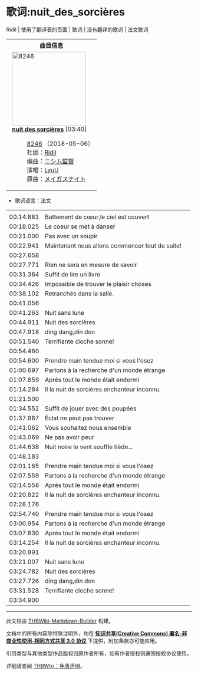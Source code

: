 # 歌词:nuit_des_sorcières

<!-- source html: G:\repos\THBWiki-Markdown-Builder\THBWikiMarkdown\Temp\main\1\1a\ns512%3Anuit_des_sorci%C3%A8res.html -->

Ridil | 使用了翻译表的页面 | 歌词 | 没有翻译的歌词 | 法文歌词


<table><tbody><tr><th colspan="2">曲目信息</th></tr><tr><td colspan="2" style="padding-left: 1em;"><div class="floatright"><a href="./文件-8246封面.jpg.md" class="image" title="8246"><img alt="8246" src="https://upload.thwiki.cc/thumb/8/87/8246%E5%B0%81%E9%9D%A2.jpg/200px-8246%E5%B0%81%E9%9D%A2.jpg" decoding="async" loading="lazy" width="200" height="200" srcset="https://upload.thwiki.cc/thumb/8/87/8246%E5%B0%81%E9%9D%A2.jpg/300px-8246%E5%B0%81%E9%9D%A2.jpg 1.5x, https://upload.thwiki.cc/thumb/8/87/8246%E5%B0%81%E9%9D%A2.jpg/400px-8246%E5%B0%81%E9%9D%A2.jpg 2x" data-file-width="500" data-file-height="500"></a></div><b><a href="/8246#1" title="8246">nuit des sorcières</a></b> &#91;03:40&#93;<dl><dd><a href="./8246.md" title="8246">8246</a> （2018-05-06）<br>社团：<a href="./Ridil.md" title="Ridil">Ridil</a><br>编曲：<a href="/index.php?title=%E3%83%8B%E3%82%B7%E3%83%A0%E7%9B%A3%E7%9D%A3&amp;action=edit&amp;redlink=1" class="new" title="ニシム監督（页面不存在）">ニシム監督</a><br>演唱：<a href="/index.php?title=LyuU&amp;action=edit&amp;redlink=1" class="new" title="LyuU（页面不存在）">LyuU</a><br>原曲：<a href="./Magus_Night.md" title="Magus Night" unred="">メイガスナイト</a><br></dd></dl></td></tr></tbody></table>

- 歌词语言：法文

  
  

  


<table><tbody><tr class="tt-lyrics-header" id="=-1" data-pos="&#91;&quot;=&quot;,1&#93;"><td class="tt-lyrics" lang="zh"><div class="poem"></div></td><td class="tt-mainh" lang="zh"><div class="poem"></div></td><td class="tt-tranh" lang="zh"><div class="poem"></div></td></tr><tr class="tt-main-fr" id="=-2" data-pos="&#91;&quot;=&quot;,2&#93;"><td class="tt-time" lang="zh"><div class="poem">00:14.881</div></td><td class="tt-fr" lang="fr"><div class="poem">Battement de cœur,le ciel est couvert</div></td><td class="tt-zh" lang="zh"><div class="poem"></div></td></tr><tr class="tt-main-fr" id="=-3" data-pos="&#91;&quot;=&quot;,3&#93;"><td class="tt-time" lang="zh"><div class="poem">00:18.025</div></td><td class="tt-fr" lang="fr"><div class="poem">Le coeur se met à danser</div></td><td class="tt-zh" lang="zh"><div class="poem"></div></td></tr><tr class="tt-main-fr" id="=-4" data-pos="&#91;&quot;=&quot;,4&#93;"><td class="tt-time" lang="zh"><div class="poem">00:21.000</div></td><td class="tt-fr" lang="fr"><div class="poem">Pas avec un soupir</div></td><td class="tt-zh" lang="zh"><div class="poem"></div></td></tr><tr class="tt-main-fr" id="=-5" data-pos="&#91;&quot;=&quot;,5&#93;"><td class="tt-time" lang="zh"><div class="poem">00:22.941</div></td><td class="tt-fr" lang="fr"><div class="poem">Maintenant nous allons commencer tout de suite!</div></td><td class="tt-zh" lang="zh"><div class="poem"></div></td></tr><tr class="tt-lyrics-sep" id="=-6" data-pos="&#91;&quot;=&quot;,6&#93;"><td class="tt-sep" lang="zh"><div class="poem">00:27.658<br></div></td><td class="tt-text" lang="zh"><div class="poem"></div></td><td class="tt-tran" lang="zh"><div class="poem"></div></td></tr><tr class="tt-main-fr" id="=-7" data-pos="&#91;&quot;=&quot;,7&#93;"><td class="tt-time" lang="zh"><div class="poem">00:27.771</div></td><td class="tt-fr" lang="fr"><div class="poem">Rien ne sera en mesure de savoir</div></td><td class="tt-zh" lang="zh"><div class="poem"></div></td></tr><tr class="tt-main-fr" id="=-8" data-pos="&#91;&quot;=&quot;,8&#93;"><td class="tt-time" lang="zh"><div class="poem">00:31.364</div></td><td class="tt-fr" lang="fr"><div class="poem">Suffit de lire un livre</div></td><td class="tt-zh" lang="zh"><div class="poem"></div></td></tr><tr class="tt-main-fr" id="=-9" data-pos="&#91;&quot;=&quot;,9&#93;"><td class="tt-time" lang="zh"><div class="poem">00:34.426</div></td><td class="tt-fr" lang="fr"><div class="poem">Impossible de trouver le plaisir choses</div></td><td class="tt-zh" lang="zh"><div class="poem"></div></td></tr><tr class="tt-main-fr" id="=-10" data-pos="&#91;&quot;=&quot;,10&#93;"><td class="tt-time" lang="zh"><div class="poem">00:38.102</div></td><td class="tt-fr" lang="fr"><div class="poem">Retranchés dans la salle.</div></td><td class="tt-zh" lang="zh"><div class="poem"></div></td></tr><tr class="tt-lyrics-sep" id="=-11" data-pos="&#91;&quot;=&quot;,11&#93;"><td class="tt-sep" lang="zh"><div class="poem">00:41.056<br></div></td><td class="tt-text" lang="zh"><div class="poem"></div></td><td class="tt-tran" lang="zh"><div class="poem"></div></td></tr><tr class="tt-main-fr" id="=-12" data-pos="&#91;&quot;=&quot;,12&#93;"><td class="tt-time" lang="zh"><div class="poem">00:41.263</div></td><td class="tt-fr" lang="fr"><div class="poem">Nuit sans lune</div></td><td class="tt-zh" lang="zh"><div class="poem"></div></td></tr><tr class="tt-main-fr" id="=-13" data-pos="&#91;&quot;=&quot;,13&#93;"><td class="tt-time" lang="zh"><div class="poem">00:44.911</div></td><td class="tt-fr" lang="fr"><div class="poem">Nuit des sorcières</div></td><td class="tt-zh" lang="zh"><div class="poem"></div></td></tr><tr class="tt-main-fr" id="=-14" data-pos="&#91;&quot;=&quot;,14&#93;"><td class="tt-time" lang="zh"><div class="poem">00:47.918</div></td><td class="tt-fr" lang="fr"><div class="poem">ding dang,din don</div></td><td class="tt-zh" lang="zh"><div class="poem"></div></td></tr><tr class="tt-main-fr" id="=-15" data-pos="&#91;&quot;=&quot;,15&#93;"><td class="tt-time" lang="zh"><div class="poem">00:51.540</div></td><td class="tt-fr" lang="fr"><div class="poem">Terrifiante cloche sonne!</div></td><td class="tt-zh" lang="zh"><div class="poem"></div></td></tr><tr class="tt-lyrics-sep" id="=-16" data-pos="&#91;&quot;=&quot;,16&#93;"><td class="tt-sep" lang="zh"><div class="poem">00:54.460<br></div></td><td class="tt-text" lang="zh"><div class="poem"></div></td><td class="tt-tran" lang="zh"><div class="poem"></div></td></tr><tr class="tt-main-fr" id="=-17" data-pos="&#91;&quot;=&quot;,17&#93;"><td class="tt-time" lang="zh"><div class="poem">00:54.600</div></td><td class="tt-fr" lang="fr"><div class="poem">Prendre main tendue moi si vous l'osez</div></td><td class="tt-zh" lang="zh"><div class="poem"></div></td></tr><tr class="tt-main-fr" id="=-18" data-pos="&#91;&quot;=&quot;,18&#93;"><td class="tt-time" lang="zh"><div class="poem">01:00.697</div></td><td class="tt-fr" lang="fr"><div class="poem">Partons à la recherche d'un monde étrange</div></td><td class="tt-zh" lang="zh"><div class="poem"></div></td></tr><tr class="tt-main-fr" id="=-19" data-pos="&#91;&quot;=&quot;,19&#93;"><td class="tt-time" lang="zh"><div class="poem">01:07.859</div></td><td class="tt-fr" lang="fr"><div class="poem">Après tout le monde était endormi</div></td><td class="tt-zh" lang="zh"><div class="poem"></div></td></tr><tr class="tt-main-fr" id="=-20" data-pos="&#91;&quot;=&quot;,20&#93;"><td class="tt-time" lang="zh"><div class="poem">01:14.284</div></td><td class="tt-fr" lang="fr"><div class="poem">Il la nuit de sorcières enchanteur inconnu.</div></td><td class="tt-zh" lang="zh"><div class="poem"></div></td></tr><tr class="tt-lyrics-sep" id="=-21" data-pos="&#91;&quot;=&quot;,21&#93;"><td class="tt-sep" lang="zh"><div class="poem">01:21.500<br></div></td><td class="tt-text" lang="zh"><div class="poem"></div></td><td class="tt-tran" lang="zh"><div class="poem"></div></td></tr><tr class="tt-main-fr" id="=-22" data-pos="&#91;&quot;=&quot;,22&#93;"><td class="tt-time" lang="zh"><div class="poem">01:34.552</div></td><td class="tt-fr" lang="fr"><div class="poem">Suffit de jouer avec des poupées</div></td><td class="tt-zh" lang="zh"><div class="poem"></div></td></tr><tr class="tt-main-fr" id="=-23" data-pos="&#91;&quot;=&quot;,23&#93;"><td class="tt-time" lang="zh"><div class="poem">01:37.967</div></td><td class="tt-fr" lang="fr"><div class="poem">Èclat ne peut pas trouver</div></td><td class="tt-zh" lang="zh"><div class="poem"></div></td></tr><tr class="tt-main-fr" id="=-24" data-pos="&#91;&quot;=&quot;,24&#93;"><td class="tt-time" lang="zh"><div class="poem">01:41.062</div></td><td class="tt-fr" lang="fr"><div class="poem">Vous souhaitez nous ensemble</div></td><td class="tt-zh" lang="zh"><div class="poem"></div></td></tr><tr class="tt-main-fr" id="=-25" data-pos="&#91;&quot;=&quot;,25&#93;"><td class="tt-time" lang="zh"><div class="poem">01:43.069</div></td><td class="tt-fr" lang="fr"><div class="poem">Ne pas avoir peur</div></td><td class="tt-zh" lang="zh"><div class="poem"></div></td></tr><tr class="tt-main-fr" id="=-26" data-pos="&#91;&quot;=&quot;,26&#93;"><td class="tt-time" lang="zh"><div class="poem">01:44.638</div></td><td class="tt-fr" lang="fr"><div class="poem">Nuit noire le vent souffle tiède...</div></td><td class="tt-zh" lang="zh"><div class="poem"></div></td></tr><tr class="tt-lyrics-sep" id="=-27" data-pos="&#91;&quot;=&quot;,27&#93;"><td class="tt-sep" lang="zh"><div class="poem">01:48.183<br></div></td><td class="tt-text" lang="zh"><div class="poem"></div></td><td class="tt-tran" lang="zh"><div class="poem"></div></td></tr><tr class="tt-main-fr" id="=-28" data-pos="&#91;&quot;=&quot;,28&#93;"><td class="tt-time" lang="zh"><div class="poem">02:01.165</div></td><td class="tt-fr" lang="fr"><div class="poem">Prendre main tendue moi si vous l'osez</div></td><td class="tt-zh" lang="zh"><div class="poem"></div></td></tr><tr class="tt-main-fr" id="=-29" data-pos="&#91;&quot;=&quot;,29&#93;"><td class="tt-time" lang="zh"><div class="poem">02:07.559</div></td><td class="tt-fr" lang="fr"><div class="poem">Partons à la recherche d'un monde étrange</div></td><td class="tt-zh" lang="zh"><div class="poem"></div></td></tr><tr class="tt-main-fr" id="=-30" data-pos="&#91;&quot;=&quot;,30&#93;"><td class="tt-time" lang="zh"><div class="poem">02:14.558</div></td><td class="tt-fr" lang="fr"><div class="poem">Après tout le monde était endormi</div></td><td class="tt-zh" lang="zh"><div class="poem"></div></td></tr><tr class="tt-main-fr" id="=-31" data-pos="&#91;&quot;=&quot;,31&#93;"><td class="tt-time" lang="zh"><div class="poem">02:20.822</div></td><td class="tt-fr" lang="fr"><div class="poem">Il la nuit de sorcières enchanteur inconnu.</div></td><td class="tt-zh" lang="zh"><div class="poem"></div></td></tr><tr class="tt-lyrics-sep" id="=-32" data-pos="&#91;&quot;=&quot;,32&#93;"><td class="tt-sep" lang="zh"><div class="poem">02:28.176<br></div></td><td class="tt-text" lang="zh"><div class="poem"></div></td><td class="tt-tran" lang="zh"><div class="poem"></div></td></tr><tr class="tt-main-fr" id="=-33" data-pos="&#91;&quot;=&quot;,33&#93;"><td class="tt-time" lang="zh"><div class="poem">02:54.740</div></td><td class="tt-fr" lang="fr"><div class="poem">Prendre main tendue moi si vous l'osez</div></td><td class="tt-zh" lang="zh"><div class="poem"></div></td></tr><tr class="tt-main-fr" id="=-34" data-pos="&#91;&quot;=&quot;,34&#93;"><td class="tt-time" lang="zh"><div class="poem">03:00.954</div></td><td class="tt-fr" lang="fr"><div class="poem">Partons à la recherche d'un monde étrange</div></td><td class="tt-zh" lang="zh"><div class="poem"></div></td></tr><tr class="tt-main-fr" id="=-35" data-pos="&#91;&quot;=&quot;,35&#93;"><td class="tt-time" lang="zh"><div class="poem">03:07.830</div></td><td class="tt-fr" lang="fr"><div class="poem">Après tout le monde était endormi</div></td><td class="tt-zh" lang="zh"><div class="poem"></div></td></tr><tr class="tt-main-fr" id="=-36" data-pos="&#91;&quot;=&quot;,36&#93;"><td class="tt-time" lang="zh"><div class="poem">03:14.254</div></td><td class="tt-fr" lang="fr"><div class="poem">Il la nuit de sorcières enchanteur inconnu.</div></td><td class="tt-zh" lang="zh"><div class="poem"></div></td></tr><tr class="tt-lyrics-sep" id="=-37" data-pos="&#91;&quot;=&quot;,37&#93;"><td class="tt-sep" lang="zh"><div class="poem">03:20.891<br></div></td><td class="tt-text" lang="zh"><div class="poem"></div></td><td class="tt-tran" lang="zh"><div class="poem"></div></td></tr><tr class="tt-main-fr" id="=-38" data-pos="&#91;&quot;=&quot;,38&#93;"><td class="tt-time" lang="zh"><div class="poem">03:21.007</div></td><td class="tt-fr" lang="fr"><div class="poem">Nuit sans lune</div></td><td class="tt-zh" lang="zh"><div class="poem"></div></td></tr><tr class="tt-main-fr" id="=-39" data-pos="&#91;&quot;=&quot;,39&#93;"><td class="tt-time" lang="zh"><div class="poem">03:24.782</div></td><td class="tt-fr" lang="fr"><div class="poem">Nuit des sorcières</div></td><td class="tt-zh" lang="zh"><div class="poem"></div></td></tr><tr class="tt-main-fr" id="=-40" data-pos="&#91;&quot;=&quot;,40&#93;"><td class="tt-time" lang="zh"><div class="poem">03:27.726</div></td><td class="tt-fr" lang="fr"><div class="poem">ding dang,din don</div></td><td class="tt-zh" lang="zh"><div class="poem"></div></td></tr><tr class="tt-main-fr" id="=-41" data-pos="&#91;&quot;=&quot;,41&#93;"><td class="tt-time" lang="zh"><div class="poem">03:31.528</div></td><td class="tt-fr" lang="fr"><div class="poem">Terrifiante cloche sonne!</div></td><td class="tt-zh" lang="zh"><div class="poem"></div></td></tr><tr class="tt-lyrics-sep" id="=-42" data-pos="&#91;&quot;=&quot;,42&#93;"><td class="tt-sep" lang="zh"><div class="poem">03:34.900</div></td><td class="tt-text" lang="zh"><div class="poem"></div></td><td class="tt-tran" lang="zh"><div class="poem"></div></td></tr></tbody></table>







---

此文档由 [THBWiki-Markdown-Builder](https://github.com/Delsin-Yu/THBWiki-Markdown-Builder) 构建。

文档中的所有内容除特殊注明外，均在 [**知识共享(Creative Commons) 署名-非商业性使用-相同方式共享 3.0 协议**](https://creativecommons.org/licenses/by-sa/3.0/deed.zh-hans) 下提供，附加条款亦可能应用。

引用类型与其他类型作品版权归原作者所有，如有作者授权则遵照授权协议使用。

详细请查阅 [THBWiki：免责声明](https://thbwiki.cc/THBWiki:%E5%85%8D%E8%B4%A3%E5%A3%B0%E6%98%8E)。

